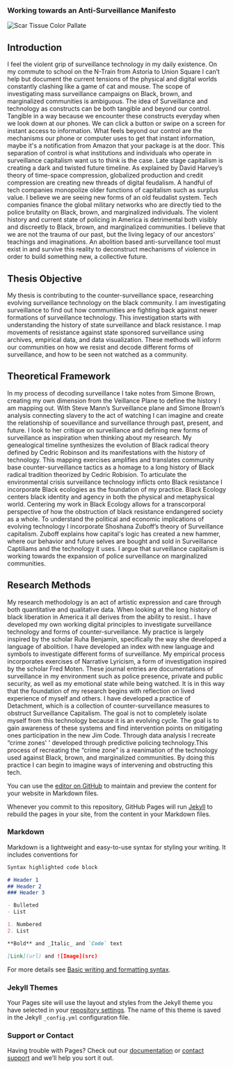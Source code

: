 ### Working towards an Anti-Surveillance Manifesto

![Scar Tissue Color Pallate](https://user-images.githubusercontent.com/99458916/153538563-e2dcd023-7266-45e9-a3c2-4908f660a1cd.jpg)


## Introduction 
 
  I feel the violent  grip of surveillance technology  in my daily existence. On my commute to school on the N-Train from Astoria to Union Square I can’t help but document the current tensions of the physical and digital worlds constantly clashing like a game of cat and mouse. The scope of investigating mass surveillance campaigns on Black, brown, and marginalized communities is ambiguous. The idea of Surveillance and technology as constructs can be  both tangible and beyond our control.  Tangible in a way because we encounter these constructs everyday when we look down at our phones. We can click a button or swipe on a screen for instant access to information. What feels beyond our control are the mechanisms our phone or computer uses to get that instant information, maybe it's a  notification from Amazon that your package is at the door. This separation of control is what institutions and individuals who operate in surveillance capitalism want us to think is the case. Late stage capitalism is creating a dark and twisted future timeline. As explained by David Harvey’s theory of time-space compression, globalized production and credit compression are creating new threads of digital feudalism. A handful of tech companies monopolize older functions of capitalism such as surplus value. I believe we are seeing new forms of an old feudalist system. Tech companies finance the global military networks who are directly tied to the police brutality on Black, brown, and marginalized individuals. The violent history and current state of policing in America is detrimental both visibly and discreetly to Black, brown, and marginalized communities. I believe that we are not the trauma of our past, but the living legacy of our ancestors' teachings and imaginations. An abolition based anti-surveillance tool must exist in and survive this reality to deconstruct mechanisms of violence in order to build something new, a collective future. 


## Thesis Objective 

My thesis is contributing to the counter-surveillance space, researching evolving  surveillance technology on the black community. I am investigating surveillance to find out how communities are fighting back against newer formations of surveillance technology. This investigation starts with understanding the history of state surveillance and black resistance. I map movements of resistance against state sponsored surveillance using archives, empirical data, and data visualization. These methods will inform our communities on how we resist and decode different forms of surveillance, and how to be seen not watched as a community.


## Theoretical Framework

In my process of decoding surveillance I take notes from Simone Brown, creating  my own dimension from the Veillance Plane to define the history I am mapping out. With Steve Mann’s Surveillance plane and Simone Brown’s analysis connecting slavery to the act of watching I can imagine and create the relationship of souevillance and surveillance through past, present, and future.  I look to her critique on surveillance and defining new forms of surveillance as inspiration when thinking about my research. My genealogical timeline synthesizes the evolution of Black radical theory defined by Cedric Robinson and its manifestations with the history of technology. This mapping exercises amplifies and translates community base counter-surveillance tactics as a homage to a long history of Black radical tradition theorized by Cedric Robision. To articulate the environmental crisis surveillance technology inflicts onto Black resistance I incorporate Black ecologies as the foundation of my practice.  Black Ecology centers black identity and agency in both the physical and metaphysical world. Centering my work in Black Ecology allows for a transcorporal perspective of how the obstruction of black resistance endangered society as a whole. To understand the political and economic implications of evolving technology I incorporate Shoshana Zuboff’s theory of Surveillance capitalism. Zuboff explains   how capital's logic has created a new hammer, where our behavior and future selves are bought and sold in Surveillance Captiliams and the technology it uses. I argue that surveillance capitalism is working towards the expansion of police surveillance on marginalized communities. 


## Research Methods 

My research methodology is an act of artistic expression and care through both quantitative and qualitative data. When looking at the long history of black liberation in America it all derives from the ability to resist.. I have developed my own working digital principles to investigate surveillance technology and forms of counter-surveillance. My practice is largely inspired by the scholar Ruha Benjamin, specifically the way she developed a language of abolition. I have developed an index with new language and symbols to investigate different forms of surveillance. My empirical process incorporates exercises of Narrative Lyricism, a form of investigation inspired by the scholar Fred Moten. These journal entries are documentations of surveillance in my environment such as police presence, private and public security, as well as my emotional state while being watched. It is in this way that the foundation of my research begins with reflection on lived experience of myself and others. I have developed a practice of Detachment, which is a collection of counter-surveillance measures to obstruct Surveillance Capitalism. The goal is not to completely isolate myself from this technology because it is an evolving cycle. The goal is to gain awareness of these systems and find intervention points on mitigating ones participation in the new Jim Code. Through data analysis I recreate “crime zones' ' developed through predictive policing technology.This process of recreating the “crime zone”  is a reanimation of the technology used against Black, brown, and marginalized communities. By doing this practice I can begin to imagine ways of intervening and obstructing this tech.


You can use the [editor on GitHub](https://github.com/Panoptidon22/Working-towards-an-Anit-Surveillance-Manifesto/edit/main/README.md) to maintain and preview the content for your website in Markdown files.

Whenever you commit to this repository, GitHub Pages will run [Jekyll](https://jekyllrb.com/) to rebuild the pages in your site, from the content in your Markdown files.

### Markdown

Markdown is a lightweight and easy-to-use syntax for styling your writing. It includes conventions for

```markdown
Syntax highlighted code block

# Header 1
## Header 2
### Header 3

- Bulleted
- List

1. Numbered
2. List

**Bold** and _Italic_ and `Code` text

[Link](url) and ![Image](src)
```

For more details see [Basic writing and formatting syntax](https://docs.github.com/en/github/writing-on-github/getting-started-with-writing-and-formatting-on-github/basic-writing-and-formatting-syntax).

### Jekyll Themes

Your Pages site will use the layout and styles from the Jekyll theme you have selected in your [repository settings](https://github.com/Panoptidon22/Working-towards-an-Anit-Surveillance-Manifesto/settings/pages). The name of this theme is saved in the Jekyll `_config.yml` configuration file.

### Support or Contact

Having trouble with Pages? Check out our [documentation](https://docs.github.com/categories/github-pages-basics/) or [contact support](https://support.github.com/contact) and we’ll help you sort it out.
